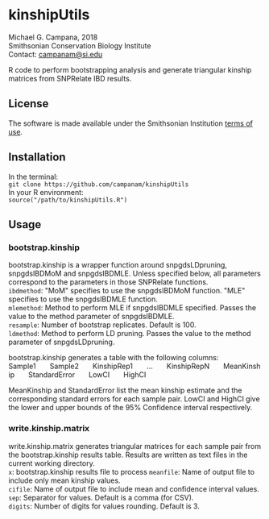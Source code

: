 # kinshipUtils
Michael G. Campana, 2018  
Smithsonian Conservation Biology Institute  
Contact: <campanam@si.edu>  

R code to perform bootstrapping analysis and generate triangular kinship matrices from SNPRelate IBD results.  

## License  
The software is made available under the Smithsonian Institution [terms of use](https://www.si.edu/termsofuse).  

## Installation  
In the terminal:  
`git clone https://github.com/campanam/kinshipUtils`  
In your R environment:  
`source("/path/to/kinshipUtils.R")`  

## Usage  
### bootstrap.kinship  
bootstrap.kinship is a wrapper function around snpgdsLDpruning, snpgdsIBDMoM and snpgdsIBDMLE. Unless specified below, all parameters correspond to the parameters in those SNPRelate functions.  
`ibdmethod`: "MoM" specifies to use the snpgdsIBDMoM function. "MLE" specifies to use the snpgdsIBDMLE function.  
`mlemethod`: Method to perform MLE if snpgdsIBDMLE specified. Passes the value to the method parameter of snpgdsIBDMLE.  
`resample`: Number of bootstrap replicates. Default is 100.  
`ldmethod`: Method to perform LD pruning. Passes the value to the method parameter of snpgdsLDpruning.  

bootstrap.kinship generates a table with the following columns:  
Sample1&nbsp;&nbsp;&nbsp;&nbsp;&nbsp;&nbsp;&nbsp;Sample2&nbsp;&nbsp;&nbsp;&nbsp;&nbsp;&nbsp;&nbsp;KinshipRep1&nbsp;&nbsp;&nbsp;&nbsp;&nbsp;&nbsp;&nbsp;...&nbsp;&nbsp;&nbsp;&nbsp;&nbsp;&nbsp;&nbsp;KinshipRepN&nbsp;&nbsp;&nbsp;&nbsp;&nbsp;&nbsp;&nbsp;MeanKinship&nbsp;&nbsp;&nbsp;&nbsp;&nbsp;&nbsp;&nbsp;StandardError&nbsp;&nbsp;&nbsp;&nbsp;&nbsp;&nbsp;&nbsp;LowCI&nbsp;&nbsp;&nbsp;&nbsp;&nbsp;&nbsp;&nbsp;HighCI

MeanKinship and StandardError list the mean kinship estimate and the corresponding standard errors for each sample pair. LowCI and HighCI give the lower and upper bounds of the 95% Confidence interval respectively.  

### write.kinship.matrix  
write.kinship.matrix generates triangular matrices for each sample pair from the bootstrap.kinship results table. Results are written as text files in the current working directory.  
`x`: bootstrap.kinship results file to process
`meanfile`: Name of output file to include only mean kinship values.  
`cifile`: Name of output file to include mean and confidence interval values.  
`sep`: Separator for values. Default is a comma (for CSV).  
`digits`: Number of digits for values rounding. Default is 3.  

